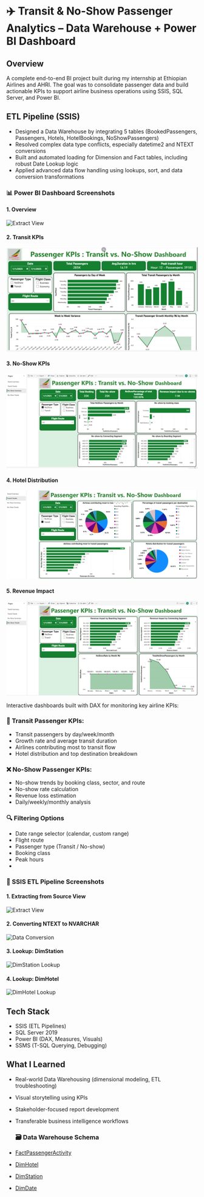 # ✈️ Transit & No-Show Passenger Analytics – Data Warehouse + Power BI Dashboard

## Overview
A complete end-to-end BI project built during my internship at Ethiopian Airlines and AHRI. The goal was to consolidate passenger data and build actionable KPIs to support airline business operations using SSIS, SQL Server, and Power BI.

## ETL Pipeline (SSIS)
- Designed a Data Warehouse by integrating 5 tables (BookedPassengers, Passengers, Hotels, HotelBookings, NoShowPassengers)
- Resolved complex data type conflicts, especially datetime2 and NTEXT conversions
- Built and automated loading for Dimension and Fact tables, including robust Date Lookup logic
- Applied advanced data flow handling using lookups, sort, and data conversion transformations

### 📊 Power BI Dashboard Screenshots

#### 1. Overview
![Extract View](./SSIS/SSIS_01_ExtractView.png)


#### 2. Transit KPIs
![Transit KPIs](./PowerBI/Dashboard_TransitKPIs.png)

#### 3. No-Show KPIs
![No-Show KPIs](./PowerBI/Dashboard_NoShowKPIs.png)

#### 4. Hotel Distribution
![Hotel Distribution](./PowerBI/Dashboard_HotelDistribution.png)

#### 5. Revenue Impact
![Revenue Impact](./PowerBI/Dashboard_RevenueImpact.png)


Interactive dashboards built with DAX for monitoring key airline KPIs:

### 🧭 Transit Passenger KPIs:
- Transit passengers by day/week/month
- Growth rate and average transit duration
- Airlines contributing most to transit flow
- Hotel distribution and top destination breakdown

### ❌ No-Show Passenger KPIs:
- No-show trends by booking class, sector, and route
- No-show rate calculation
- Revenue loss estimation
- Daily/weekly/monthly analysis

### 🔍 Filtering Options
- Date range selector (calendar, custom range)
- Flight route
- Passenger type (Transit / No-show)
- Booking class
- Peak hours
- 
### 🔁 SSIS ETL Pipeline Screenshots

#### 1. Extracting from Source View
![Extract View](./SSIS/SSIS_01_ExtractView.png)

#### 2. Converting NTEXT to NVARCHAR
![Data Conversion](./SSIS/SSIS_02_DataConversion.png)

#### 3. Lookup: DimStation
![DimStation Lookup](./SSIS/SSIS_03_LookupDimStation.png)

#### 4. Lookup: DimHotel
![DimHotel Lookup](./SSIS/SSIS_04_LookupDimHotel.png)

## Tech Stack
- SSIS (ETL Pipelines)
- SQL Server 2019
- Power BI (DAX, Measures, Visuals)
- SSMS (T-SQL Querying, Debugging)

## What I Learned
- Real-world Data Warehousing (dimensional modeling, ETL troubleshooting)
- Visual storytelling using KPIs
- Stakeholder-focused report development
- Transferable business intelligence workflows

  ### 🗃️ Data Warehouse Schema

- [FactPassengerActivity](./SQL/Create_FactPassengerActivity.sql)
- [DimHotel](./SQL/Create_DimHotel.sql)
- [DimStation](./SQL/Create_DimStation.sql)
- [DimDate](./SQL/Create_DimDate.sql)

